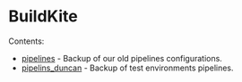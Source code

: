 # BuildKite

Contents:

* [pipelines](pipelines) - Backup of our old pipelines configurations.
* [pipelins_duncan](pipelines_duncan) - Backup of test environments pipelines.
